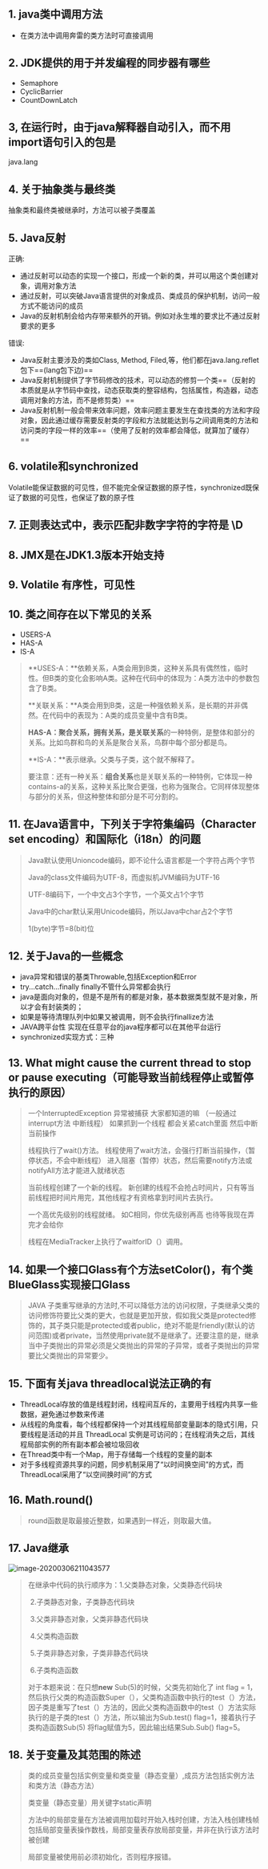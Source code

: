 ## 1. java类中调用方法

- 在类方法中调用奔雷的类方法时可直接调用

## 2. JDK提供的用于并发编程的同步器有哪些

- Semaphore
- CyclicBarrier
- CountDownLatch

## 3, 在运行时，由于java解释器自动引入，而不用import语句引入的包是

java.lang

## 4. 关于抽象类与最终类

抽象类和最终类被继承时，方法可以被子类覆盖

## 5. Java反射

正确:

- 通过反射可以动态的实现一个接口，形成一个新的类，并可以用这个类创建对象，调用对象方法
- 通过反射，可以突破Java语言提供的对象成员、类成员的保护机制，访问一般方式不能访问的成员
- Java的反射机制会给内存带来额外的开销。例如对永生堆的要求比不通过反射要求的更多

错误:

- Java反射主要涉及的类如Class, Method, Filed,等，他们都在java.lang.reflet包下==(lang包下边)==
- Java反射机制提供了字节码修改的技术，可以动态的修剪一个类==（反射的本质就是从字节码中查找，动态获取类的整容结构，包括属性，构造器，动态调用对象的方法，而不是修剪类）==
- Java反射机制一般会带来效率问题，效率问题主要发生在查找类的方法和字段对象，因此通过缓存需要反射类的字段和方法就能达到与之间调用类的方法和访问类的字段一样的效率==（使用了反射的效率都会降低，就算加了缓存）==

## 6. volatile和synchronized

Volatile能保证数据的可见性，但不能完全保证数据的原子性，synchronized既保证了数据的可见性，也保证了数的原子性

## 7. 正则表达式中，表示匹配非数字字符的字符是 \D

## 8. JMX是在JDK1.3版本开始支持

## 9. Volatile 有序性，可见性

## 10. 类之间存在以下常见的关系

- USERS-A
- HAS-A
- IS-A

> **USES-A：**依赖关系，A类会用到B类，这种关系具有偶然性，临时性。但B类的变化会影响A类。这种在代码中的体现为：A类方法中的参数包含了B类。
>
> **关联关系：**A类会用到B类，这是一种强依赖关系，是长期的并非偶然。在代码中的表现为：A类的成员变量中含有B类。
>
> **HAS-A：**聚合关系，拥有关系，是**关联关系**的一种特例，是整体和部分的关系。比如鸟群和鸟的关系是聚合关系，鸟群中每个部分都是鸟。
>
> **IS-A：**表示继承。父类与子类，这个就不解释了。
>
> 要注意：还有一种关系：**组合关系**也是关联关系的一种特例，它体现一种contains-a的关系，这种关系比聚合更强，也称为强聚合。它同样体现整体与部分的关系，但这种整体和部分是不可分割的。

## 11. 在Java语言中，下列关于字符集编码（Character set encoding）和国际化（i18n）的问题

> Java默认使用Unioncode编码，即不论什么语言都是一个字符占两个字节
>
> Java的class文件编码为UTF-8，而虚拟机JVM编码为UTF-16
>
> UTF-8编码下，一个中文占3个字节，一个英文占1个字节
>
> Java中的char默认采用Unicode编码，所以Java中char占2个字节
>
> 1(byte)字节=8(bit)位

## 12. 关于Java的一些概念

- java异常和错误的基类Throwable,包括Exception和Error
- try...catch...finally finally不管什么异常都会执行
- java是面向对象的，但是不是所有的都是对象，基本数据类型就不是对象，所以才会有封装类的；
- 如果是等待清理队列中如果又被调用，则不会执行finallize方法
- JAVA跨平台性  实现在任意平台的java程序都可以在其他平台运行
- synchronized实现方式：三种

## 13. What might cause the current thread to stop or pause executing（可能导致当前线程停止或暂停执行的原因）

> 一个InterruptedException 异常被捕获  大家都知道的嘛 （一般通过interrupt方法 中断线程）  如果抓到一个线程  都会关紧catch里面 然后中断当前操作
>
> 线程执行了wait()方法。  线程使用了wait方法，会强行打断当前操作，（暂停状态，不会中断线程） 进入阻塞（暂停）状态，然后需要notify方法或notifyAll方法才能进入就绪状态
>
> 当前线程创建了一个新的线程。  新创建的线程不会抢占时间片，只有等当前线程把时间片用完，其他线程才有资格拿到时间片去执行。
>
> 一个高优先级别的线程就绪。  如C相同，你优先级别再高 也待等我现在弄完才会给你
>
> 线程在MediaTracker上执行了waitforID（）调用。  

## 14. 如果一个接口Glass有个方法setColor()，有个类BlueGlass实现接口Glass

> JAVA 子类重写继承的方法时,不可以降低方法的访问权限，子类继承父类的访问修饰符要比父类的更大，也就是更加开放，假如我父类是protected修饰的，其子类只能是protected或者public，绝对不能是friendly(默认的访问范围)或者private，当然使用private就不是继承了。还要注意的是，继承当中子类抛出的异常必须是父类抛出的异常的子异常，或者子类抛出的异常要比父类抛出的异常要少。

## 15. 下面有关java threadlocal说法正确的有

- ThreadLocal存放的值是线程封闭，线程间互斥的，主要用于线程内共享一些数据，避免通过参数来传递
- 从线程的角度看，每个线程都保持一个对其线程局部变量副本的隐式引用，只要线程是活动的并且 ThreadLocal 实例是可访问的；在线程消失之后，其线程局部实例的所有副本都会被垃圾回收
- 在Thread类中有一个Map，用于存储每一个线程的变量的副本
- 对于多线程资源共享的问题，同步机制采用了“以时间换空间”的方式，而ThreadLocal采用了“以空间换时间”的方式

## 16. Math.round()

> round函数是取最接近整数，如果遇到一样近，则取最大值。

## 17. Java继承

![image-20200306211043577](assets/image-20200306211043577.png)

> 在继承中代码的执行顺序为：1.父类静态对象，父类静态代码块
>
> ​                        2.子类静态对象，子类静态代码块
>
> ​                        3.父类非静态对象，父类非静态代码块
>
> ​                        4.父类构造函数
>
> ​                        5.子类非静态对象，子类非静态代码块
>
> ​                        6.子类构造函数
>
> 对于本题来说：在只想**new** Sub(5)的时候，父类先初始化了 int flag = 1，然后执行父类的构造函数Super（），父类构造函数中执行的test（）方法，因子类是重写了test（）方法的，因此父类构造函数中的test（）方法实际执行的是子类的test（）方法，所以输出为Sub.test() flag=1，接着执行子类构造函数Sub(5) 将flag赋值为5，因此输出结果Sub.Sub() flag=5。

## 18. 关于变量及其范围的陈述

> 类的成员变量包括实例变量和类变量（静态变量）,成员方法包括实例方法和类方法（静态方法）
>
> 类变量（静态变量）用关键字static声明
>
> 方法中的局部变量在方法被调用加载时开始入栈时创建，方法入栈创建栈帧包括局部变量表操作数栈，局部变量表存放局部变量，并非在执行该方法时被创建
>
> 局部变量被使用前必须初始化，否则程序报错。